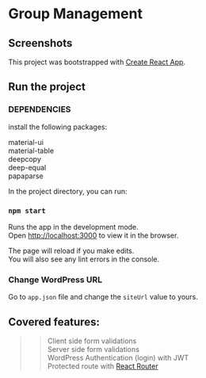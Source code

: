 # Group Management

## Screenshots

This project was bootstrapped with [Create React App](https://github.com/facebook/create-react-app).

## Run the project

### DEPENDENCIES
install the following packages:

material-ui<br>
material-table<br>
deepcopy<br>
deep-equal<br>
papaparse<br>

In the project directory, you can run:

### `npm start`

Runs the app in the development mode.<br>
Open [http://localhost:3000](http://localhost:3000) to view it in the browser.

The page will reload if you make edits.<br>
You will also see any lint errors in the console.

### Change WordPress URL

Go to `app.json` file and change the `siteUrl` value to yours.

## Covered features:

>> Client side form validations<br>
>> Server side form validations<br>
>> WordPress Authentication (login) with JWT<br>
>> Protected route with [React Router](https://reacttraining.com/react-router/)

<!--
function my_customize_rest_cors() {
	remove_filter( 'rest_pre_serve_request', 'rest_send_cors_headers' );
	add_filter( 'rest_pre_serve_request', function( $value ) {
		header( 'Access-Control-Allow-Origin: *' );
		header( 'Access-Control-Allow-Methods: GET' );
		header( 'Access-Control-Allow-Credentials: true' );
		header( 'Access-Control-Expose-Headers: Link', false );
		return $value;
	} );
}
add_action( 'rest_api_init', 'my_customize_rest_cors', 15 ); -->


<!--
// // iterate localStorage
// for (var i = 0; i < localStorage.length; i++) {
//
//   // set iteration key name
//   var key = localStorage.key(i);
//
//   // use key name to retrieve the corresponding value
//   var value = localStorage.getItem(key);
//
//   // console.log the iteration key and value
//   console.log('Key: ' + key + ', Value: ' + value);
//
// }
 -->
